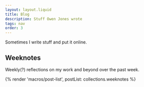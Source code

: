 ```yaml
---
layout: layout.liquid
title: Blog
description: Stuff Owen Jones wrote
tags: nav
order: 3
---
```

Sometimes I write stuff and put it online.

## Weeknotes

Weekly(?) reflections on my work and beyond over the past week.

{% render 'macros/post-list', postList: collections.weeknotes %}
